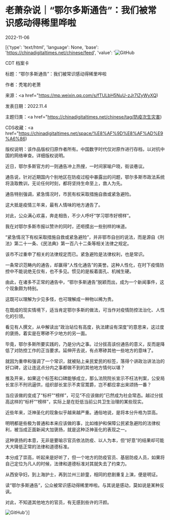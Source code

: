 # 老萧杂说｜“鄂尔多斯通告”：我们被常识感动得稀里哗啦

2022-11-06

[{'type': 'text/html', 'language': None, 'base': 'https://chinadigitaltimes.net/chinese/feed', 'value': '![GitHub](https://chinadigitaltimes.net/chinese/files/2022/11/post-689368-6366fa2576be7.)



CDT 档案卡

标题：“鄂尔多斯通告”：我们被常识感动得稀里哗啦

作者：秃笔的老萧

来源：<a href="https://mp.weixin.qq.com/s/fTULbH5NuU-zJr7IZyWyXQ)

发表日期：2022.11.4

主题归类：<a href="https://chinadigitaltimes.net/chinese/tag/防疫次生灾害)

CDS收藏：<a href="https://chinadigitaltimes.net/space/%E8%AF%9D%E8%AF%AD%E9%A6%86)

版权说明：该作品版权归原作者所有。中国数字时代仅对原作进行存档，以对抗中国的网络审查。详细版权说明。





近日，鄂尔多斯官方的一则通告冲上热搜，一时间家喻户晓，街谈巷议。

通告说，针对近期国内个别地区在防疫过程中暴露出的问题，鄂尔多斯市政法系统将汲取教训，无论任何时刻，都将坚持生命至上，救人为先。

通告特别强调，紧急情况时，市民有权采取措施自救或紧急避险。

这大抵是疫情三年来，最有人情味的地方通告了。

对此，公众满心欢喜，奔走相告，不少人呼吁“学习鄂市好榜样”。

我在对鄂尔多斯市报以赞许的同时，还咂摸出一些别样的味道。

“紧急情况下有权采取措施自救或紧急避险”，并非鄂市自创的说法，而是源自《刑法》第二十一条、《民法典》第一百八十二条等相关法律之规定。

该市不过重申了相关的法律规定而已。紧急避险是法律权利，也是常识。

一条常识范畴内的通告，却赢得“人性化通告”的美誉。这种人性化，在时下疫情防控中不能说绝无仅有，也不多见。惯见的是板着面孔、机械生硬。

由此，在诸多不正常的通告中，“鄂尔多斯通告”脱颖而出，成为一个新闻事件，这个现象颇为特别。

这既可以理解为少见多怪，也可理解成一种物以稀为贵。

在既成的现实情境下，适当肯定鄂尔多斯的做法，可当作对疫情防控法治化、人性化的引领。

看见有人撰文，从中解读出“政治站位有高度，执法建设有深度”的意思来，这过度的褒扬，着实是在寒碜不少地方的另一面。

毕竟，鄂尔多斯所要实践的，乃是分内之事。过分拔高该份通告的意义，反而是降低了对防控工作的正当要求。延伸开去说，有点寒碜其他一些地方的意味了。

就因为重申和强调了一个常识，就被贴上亲民爱民的标签，落得个讲政治讲法治的好口碑，这让连这点分内之事都做不到的其他地方情何以堪？

推及开来，如果这个标签和口碑能够成立，那么法院院长宣示不枉法判案，公安局长宣示不刑讯逼供，组织部长宣示不卖官鬻爵，岂不都应拿出来颂扬一番？

当应该做的变成了“标杆”“榜样”，可见“不应该做的”已然成为社会常态。越过分拔高这样的“标杆”“榜样”，实际上是在贬低当前公共卫生治理的某些现实。

近些年来，泛神圣化的现象似乎越来越严重。通俗地说，是将本分升格为崇高。

明明都是些极为普通和本来应该做的事，比如维护和保障公民紧急避险的法律权利，被当成正面新闻大加褒扬，就是这种泛神圣化的表现之一。

这种褒扬的本意，无非是要喻示官员依法防疫、以人为本，但“好意”的结果却可能大大降低正常的法律和道德标准。

本分成了崇高，听起来是好听了，但一个地方的防疫官员、基层防疫人员，如果将自己定位为凡人的时候，法律和道德标准对其就失去了约束力。

从西安孕妇，到上海护士，再到兰州三龄童，相同的悲剧重复上演，便是明证。

读“鄂尔多斯通告”，公众被常识感动得稀里哗啦。与其说是感动，莫如说是某种反讽。

对此，不知道其他地方的官员，有无感到些许的汗颜。

![GitHub](https://chinadigitaltimes.net/chinese/files/2022/11/post-689368-6366fa257f149.)'}]